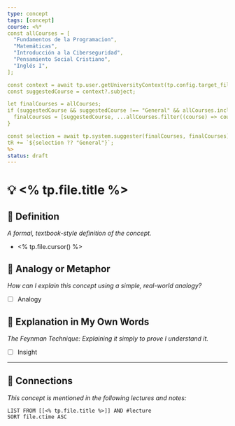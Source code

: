 ```yaml
---
type: concept
tags: [concept]
course: <%*
const allCourses = [
  "Fundamentos de la Programacion",
  "Matemáticas",
  "Introducción a la Ciberseguridad",
  "Pensamiento Social Cristiano",
  "Inglés I",
];

const context = await tp.user.getUniversityContext(tp.config.target_file);
const suggestedCourse = context?.subject;

let finalCourses = allCourses;
if (suggestedCourse && suggestedCourse !== "General" && allCourses.includes(suggestedCourse)) {
  finalCourses = [suggestedCourse, ...allCourses.filter((course) => course !== suggestedCourse)];
}

const selection = await tp.system.suggester(finalCourses, finalCourses);
tR += `${selection ?? "General"}`;
%>
status: draft
---
```


# 💡 <% tp.file.title %>

## 📜 Definition
*A formal, textbook-style definition of the concept.*
- <% tp.file.cursor() %>

## 🧠 Analogy or Metaphor
*How can I explain this concept using a simple, real-world analogy?*
- [ ] Analogy

## 🧭 Explanation in My Own Words
*The Feynman Technique: Explaining it simply to prove I understand it.*
- [ ] Insight

---

## 🔗 Connections
*This concept is mentioned in the following lectures and notes:*

```dataview
LIST FROM [[<% tp.file.title %>]] AND #lecture
SORT file.ctime ASC
```
